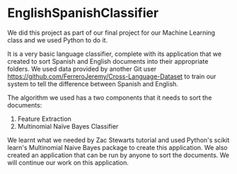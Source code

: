 # EnglishSpanishClassifier
We did this project as part of our final project for our Machine Learning class and we used Python to do it. 

It is a very basic language classifier, complete with its application that we created to sort Spanish and English documents into their appropriate folders.
We used data provided by another Git user https://github.com/FerreroJeremy/Cross-Language-Dataset to train our system to tell the difference between Spanish and English.

The algorithm we used has a two components that it needs to sort the documents:
1.	Feature Extraction
2.	Multinomial Naïve Bayes Classifier

We learnt what we needed by Zac Stewarts tutorial and used Python's scikit learn's Multinomial Naive Bayes package to create this application. 
We also created an application that can be run by anyone to sort the documents. We will continue our work on this application.
